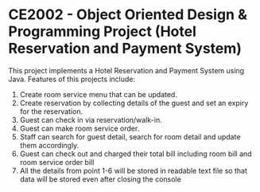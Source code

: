 # CE2002 - Object Oriented Design & Programming Project (Hotel Reservation and Payment System)

This project implements a Hotel Reservation and Payment System using Java. Features of this projects include:
1) Create room service menu that can be updated.
2) Create reservation by collecting details of the guest and set an expiry for the reservation.
3) Guest can check in via reservation/walk-in.
4) Guest can make room service order.
5) Staff can search for guest detail, search for room detail and update them accordingly.
6) Guest can check out and charged their total bill including room bill and room service order bill
7) All the details from point 1-6 will be stored in readable text file so that data will be stored even after closing the console
